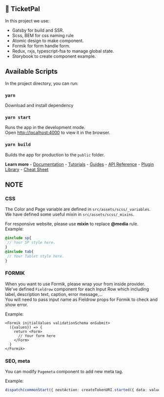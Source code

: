 ## 🚀 TicketPal

In this project we use:<br />
- Gatsby for build and SSR.<br />
- Scss, BEM for css naming rule<br />
- Atomic design to make component.<br />
- Formik for form handle form.<br />
- Redux, rxjs, typescript-fsa to manage global state.<br />
- Storybook to create component example.


## Available Scripts

In the project directory, you can run:

### `yarn`

Download and install dependency

### `yarn start`

Runs the app in the development mode.<br />
Open [http://localhost:4000](http://localhost:4000) to view it in the browser.


### `yarn build`

Builds the app for production to the `public` folder.<br />



**Learn more**
    - [Documentation](https://www.gatsbyjs.com/docs/?utm_source=starter&utm_medium=readme&utm_campaign=minimal-starter)
    - [Tutorials](https://www.gatsbyjs.com/tutorial/?utm_source=starter&utm_medium=readme&utm_campaign=minimal-starter)
    - [Guides](https://www.gatsbyjs.com/tutorial/?utm_source=starter&utm_medium=readme&utm_campaign=minimal-starter)
    - [API Reference](https://www.gatsbyjs.com/docs/api-reference/?utm_source=starter&utm_medium=readme&utm_campaign=minimal-starter)
    - [Plugin Library](https://www.gatsbyjs.com/plugins?utm_source=starter&utm_medium=readme&utm_campaign=minimal-starter)
    - [Cheat Sheet](https://www.gatsbyjs.com/docs/cheat-sheet/?utm_source=starter&utm_medium=readme&utm_campaign=minimal-starter)

## NOTE


### CSS
The Color and Page variable are defined in `src/assets/scss/_variables`.<br />
We have defined some useful mixin in `src/assets/scss/_mixins`.<br />

For responsive website, please use **mixin** to replace **@media** rule.<br />
Example: <br />

```SCSS
@include sp{ 
 // Your SP style here.
}
@include tab{ 
 // Your Tablet style here.
}
```

### FORMIK
When you want to use Formik, please wrap your from inside <Formik> provider.<br />
We've defined `Fieldrow` component for each Input Row which including label, description text, caption, error message,...<br />
You will need to pass input name as Fieldrow props for Formik to check and show error.

Example:
```Typescript-JSX
<Formik initialValues validationSchema onSubmit>
  ({values}) => {
    return <Form>
      // Your form here
    </Form>
  }
</Formik>
```

### SEO, meta
You can modify `Pagemeta` component to add new meta tag.

Example:
```Typescript
dispatch(commonStart({ nextAction: createTokenURI.started({ data: values }) }));
```


